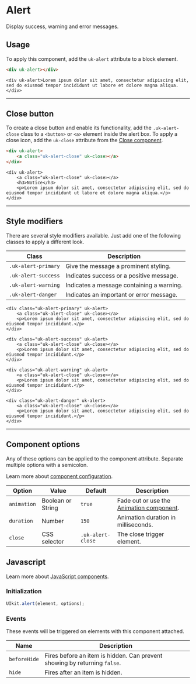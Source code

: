 # Alert

<p class="uk-text-lead">Display success, warning and error messages.</p>

## Usage

To apply this component, add the `uk-alert` attribute to a block element.

```html
<div uk-alert></div>
```

```example
<div uk-alert>Lorem ipsum dolor sit amet, consectetur adipiscing elit, sed do eiusmod tempor incididunt ut labore et dolore magna aliqua.</div>
```

***

## Close button

To create a close button and enable its functionality, add the `.uk-alert-close` class to a `<button>` or `<a>` element inside the alert box. To apply a close icon, add the `uk-close` attribute from the [Close component](close.md).

```html
<div uk-alert>
    <a class="uk-alert-close" uk-close></a>
</div>
```

```example
<div uk-alert>
    <a class="uk-alert-close" uk-close></a>
    <h3>Notice</h3>
    <p>Lorem ipsum dolor sit amet, consectetur adipiscing elit, sed do eiusmod tempor incididunt ut labore et dolore magna aliqua.</p>
</div>
```

***

## Style modifiers

There are several style modifiers available. Just add one of the following classes to apply a different look.

| Class               | Description                                                |
|---------------------|------------------------------------------------------------|
| `.uk-alert-primary` | Give the message a prominent styling. |
| `.uk-alert-success` | Indicates success or a positive message. |
| `.uk-alert-warning` | Indicates a message containing a warning. |
| `.uk-alert-danger`  | Indicates an important or error message. |

```example
<div class="uk-alert-primary" uk-alert>
    <a class="uk-alert-close" uk-close></a>
    <p>Lorem ipsum dolor sit amet, consectetur adipiscing elit, sed do eiusmod tempor incididunt.</p>
</div>

<div class="uk-alert-success" uk-alert>
    <a class="uk-alert-close" uk-close></a>
    <p>Lorem ipsum dolor sit amet, consectetur adipiscing elit, sed do eiusmod tempor incididunt.</p>
</div>

<div class="uk-alert-warning" uk-alert>
    <a class="uk-alert-close" uk-close></a>
    <p>Lorem ipsum dolor sit amet, consectetur adipiscing elit, sed do eiusmod tempor incididunt.</p>
</div>

<div class="uk-alert-danger" uk-alert>
    <a class="uk-alert-close" uk-close></a>
    <p>Lorem ipsum dolor sit amet, consectetur adipiscing elit, sed do eiusmod tempor incididunt.</p>
</div>
```

***

## Component options

Any of these options can be applied to the component attribute. Separate multiple options with a semicolon.

Learn more about [component configuration](javascript.md#component-configuration).

| Option | Value | Default | Description |
| --- | --- | --- | --- |
| `animation` | Boolean or String | `true` | Fade out or use the [Animation component](animation.md). |
| `duration` | Number | `150` | Animation duration in milliseconds. |
| `close` | CSS selector | `.uk-alert-close` | The close trigger element. |

## Javascript

Learn more about [JavaScript components](javascript.md#programmatic-use).

### Initialization

```js
UIkit.alert(element, options);
```

### Events

These events will be triggered on elements with this component attached.

| Name | Description |
| --- | --- |
| `beforeHide` | Fires before an item is hidden. Can prevent showing by returning `false`. |
| `hide` | Fires after an item is hidden. |
